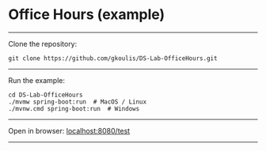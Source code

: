 Office Hours (example)
===

---

Clone the repository:

```shell
git clone https://github.com/gkoulis/DS-Lab-OfficeHours.git
```

---

Run the example:

```shell
cd DS-Lab-OfficeHours
./mvmw spring-boot:run  # MacOS / Linux
./mvnw.cmd spring-boot:run  # Windows
```

---

Open in browser: [localhost:8080/test](http://localhost:8080/test)

---

